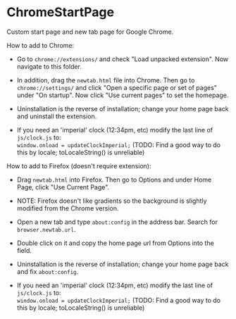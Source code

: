 ChromeStartPage
===============

Custom start page and new tab page for Google Chrome.

How to add to Chrome:
* Go to `chrome://extensions/` and check "Load unpacked extension". Now navigate to this folder.

* In addition, drag the `newtab.html` file into Chrome. Then go to `chrome://settings/` and click "Open a specific 
page or set of pages" under "On startup". Now click "Use current pages" to set the homepage.

* Uninstallation is the reverse of installation; change your home page back and uninstall the extension.

* If you need an 'imperial' clock (12:34pm, etc) modify the last line of `js/clock.js` to:  
`window.onload = updateClockImperial;`  (TODO: Find a good way to do this by locale; toLocaleString() is unreliable)


How to add to Firefox (doesn't require extension):
* Drag `newtab.html` into Firefox. Then go to Options and under Home Page, click "Use Current Page".
* NOTE: Firefox doesn't like gradients so the background is slightly modified from the Chrome version.

* Open a new tab and type `about:config` in the address bar. Search for `browser.newtab.url`.

* Double click on it and copy the home page url from Options into the field. 

* Uninstallation is the reverse of installation; change your home page back and fix `about:config`.

* If you need an 'imperial' clock (12:34pm, etc) modify the last line of `js/clock.js` to:  
`window.onload = updateClockImperial;`  (TODO: Find a good way to do this by locale; toLocaleString() is unreliable)
